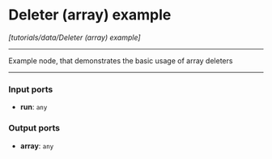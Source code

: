 # Deleter (array) example

_[tutorials/data/Deleter (array) example]_

---

Example node, that demonstrates the basic usage of array deleters  

---

### Input ports

* __run__: ` any `

### Output ports

* __array__: ` any `

